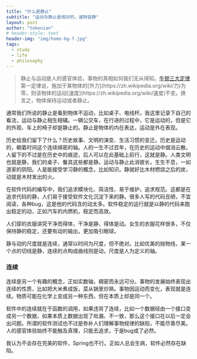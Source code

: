 ```yaml
---
title: "什么是静止"
subtitle: "运动与静止是相对的，诸物皆静"
layout: post
author: "tokenian"
# header-style: text
header-img: "img/home-bg-f.jpg"
tags:
  - study
  - life
  - philosophy
---
```


> 静止与运动是人的感官体验，事物的真相如何我们无从得知。[牛顿三大定律]([https://zh.wikipedia.org/wiki/%E7%89%9B%E9%A1%BF%E8%BF%90%E5%8A%A8%E5%AE%9A%E5%BE%8B](https://zh.wikipedia.org/wiki/牛顿运动定律))第一定律说，施加于某物体的[外力](https://zh.wikipedia.org/wiki/力)为零，则该物体的运动[速度](https://zh.wikipedia.org/wiki/速度)不变。换言之，物体保持运动或者静止。

通常我们所说的静止是看到物体不运动，比如桌子、电线杆。我这里记录下自己的看法，运动与静止相生相辅。一辆公交车，在行进的过程中，它是运动的，但是它的外观、车上的椅子却是静止的。静止是物体的内在表达，运动是外在表现。

历史给我们留下了什么？历史故事、文明的演变、生活习惯的变迁。历史是运动的，朝着时间这个连续绵密的轴。人的一生不过百年，在历史的运动中烟消云散。人留下的不过是在历史中的痕迹，后人可以在此基础上前行，这就是静。人类文明也就是静，我们的桌子、餐具这些都是静。运动与静止此消彼长，生生不息，一如道家的阴阳。人是能接受学习静的概念，比如知识。静就好比木材燃烧之后的炭，动就是木材发出的火。

在软件代码的编写中，我们追求模块化、简洁性、易于维护，追求规范。这都是在追求代码的静，人们易于接受软件文化沉淀下来的静。很多人写的代码丑陋，不宜阅读，各种bug，这是他的代码含的动太多。软件稳定的运行就是以静的代码来跑出稳定的动，正如汽车的内燃机，稳定而高效。

人们穿的衣服讲究干净而得体，干净是静，得体是动。女生的衣服花样很多，不仅保持静的稳定，还要有动的输出，更加吸引眼球。

静与动的尺度就是连续，通常以时间为尺度，但不绝对。比如优美的抛物线，某一个点的切线是静，连续的点构成曲线则是动，尺度是人为定义的轴。

### 连续

连续是另一个有趣的概念，正如实数轴，稠密而永远可分。事物的发展始终表现出连续的性质，比如把大米煮成饭，菜从锅里炒熟。事物因运动而变化，表现就是连续。物质可能在化学上变成另一种东西，但在本质上却是同一个。

软件中的连续就在于函数的调用，如果违背了连续，比如一个数据经由一个接口变成另一个数据，如果本质上数据出现了纰漏、不一致，那么这个接口在以后一定会出问题。所谓的软件测试也不过是弥补人们理解事物规律的缺陷，不能尽善尽美。人的感官体验始终不能触及真理，只能去追求，于是bug成了必然。

我认为不会存在完美的软件，Spring也不行。正如人总会生病，软件必然存在缺陷。